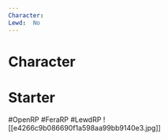```yaml
---
Character: 
Lewd:  No
---
```

# Character


# Starter


#OpenRP #FeraRP #LewdRP
![[e4266c9b086690f1a598aa99bb9140e3.jpg]]